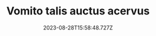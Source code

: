 ---
title: "Vomito talis auctus acervus"
date: 2023-08-28T15:58:48.727Z
permalink: "/vomito-talis-auctus-acervus/"
---